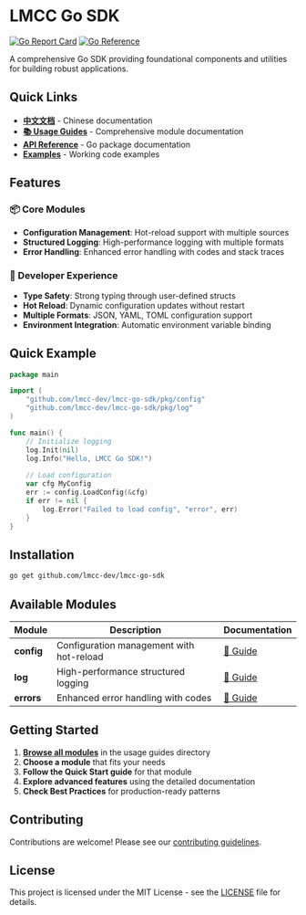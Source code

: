 # LMCC Go SDK

[![Go Report Card](https://goreportcard.com/badge/github.com/lmcc-dev/lmcc-go-sdk)](https://goreportcard.com/report/github.com/lmcc-dev/lmcc-go-sdk)
[![Go Reference](https://pkg.go.dev/badge/github.com/lmcc-dev/lmcc-go-sdk.svg)](https://pkg.go.dev/github.com/lmcc-dev/lmcc-go-sdk)

A comprehensive Go SDK providing foundational components and utilities for building robust applications.

## Quick Links

- **[中文文档](README_zh.md)** - Chinese documentation
- **[📚 Usage Guides](./docs/usage-guides/)** - Comprehensive module documentation
- **[API Reference](https://pkg.go.dev/github.com/lmcc-dev/lmcc-go-sdk)** - Go package documentation
- **[Examples](./examples/)** - Working code examples

## Features

### 📦 Core Modules
- **Configuration Management**: Hot-reload support with multiple sources
- **Structured Logging**: High-performance logging with multiple formats
- **Error Handling**: Enhanced error handling with codes and stack traces

### 🚀 Developer Experience
- **Type Safety**: Strong typing through user-defined structs
- **Hot Reload**: Dynamic configuration updates without restart
- **Multiple Formats**: JSON, YAML, TOML configuration support
- **Environment Integration**: Automatic environment variable binding

## Quick Example

```go
package main

import (
	"github.com/lmcc-dev/lmcc-go-sdk/pkg/config"
	"github.com/lmcc-dev/lmcc-go-sdk/pkg/log"
)

func main() {
	// Initialize logging
	log.Init(nil)
	log.Info("Hello, LMCC Go SDK!")
	
	// Load configuration
	var cfg MyConfig
	err := config.LoadConfig(&cfg)
	if err != nil {
		log.Error("Failed to load config", "error", err)
	}
}
```

## Installation

```bash
go get github.com/lmcc-dev/lmcc-go-sdk
```

## Available Modules

| Module | Description | Documentation |
|--------|-------------|---------------|
| **config** | Configuration management with hot-reload | [📖 Guide](./docs/usage-guides/config/) |
| **log** | High-performance structured logging | [📖 Guide](./docs/usage-guides/log/) |
| **errors** | Enhanced error handling with codes | [📖 Guide](./docs/usage-guides/errors/) |

## Getting Started

1. **[Browse all modules](./docs/usage-guides/)** in the usage guides directory
2. **Choose a module** that fits your needs
3. **Follow the Quick Start guide** for that module
4. **Explore advanced features** using the detailed documentation
5. **Check Best Practices** for production-ready patterns

## Contributing

Contributions are welcome! Please see our [contributing guidelines](./CONTRIBUTING.md).

## License

This project is licensed under the MIT License - see the [LICENSE](./LICENSE) file for details. 